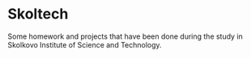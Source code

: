 # Skoltech
Some homework and projects that have been done during the study in Skolkovo Institute of Science and Technology.
